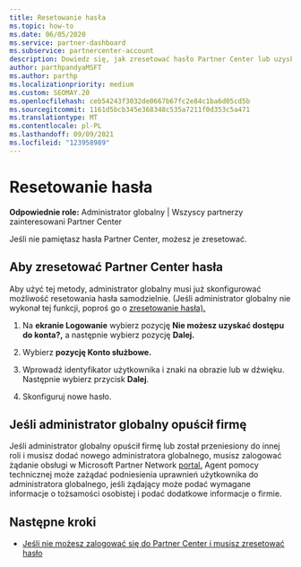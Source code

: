 ```yaml
---
title: Resetowanie hasła
ms.topic: how-to
ms.date: 06/05/2020
ms.service: partner-dashboard
ms.subservice: partnercenter-account
description: Dowiedz się, jak zresetować hasło Partner Center lub uzyskać pomoc od administratora globalnego firmy. Dowiedz się również, jak dodać nową Partner Center globalnego.
author: parthpandyaMSFT
ms.author: parthp
ms.localizationpriority: medium
ms.custom: SEOMAY.20
ms.openlocfilehash: ceb54243f3032de0667b67fc2e84c1ba6d05cd5b
ms.sourcegitcommit: 1161d5bcb345e368348c535a7211f0d353c5a471
ms.translationtype: MT
ms.contentlocale: pl-PL
ms.lasthandoff: 09/09/2021
ms.locfileid: "123958989"
---
```

# <a name="reset-my-password"></a>Resetowanie hasła
 
**Odpowiednie role:** Administrator globalny | Wszyscy partnerzy zainteresowani Partner Center


Jeśli nie pamiętasz hasła Partner Center, możesz je zresetować.

## <a name="to-reset-your-partner-center-password"></a>Aby zresetować Partner Center hasła

Aby użyć tej metody, administrator globalny musi już skonfigurować możliwość resetowania hasła samodzielnie. (Jeśli administrator globalny nie wykonał tej funkcji, poproś go o [zresetowanie hasła).](reset-a-user-password.md)

1. Na **ekranie Logowanie** wybierz pozycję **Nie możesz uzyskać dostępu do konta?,** a następnie wybierz pozycję **Dalej.**

2. Wybierz **pozycję Konto służbowe.**

3. Wprowadź identyfikator użytkownika i znaki na obrazie lub w dźwięku. Następnie wybierz przycisk **Dalej**.

4. Skonfiguruj nowe hasło.

## <a name="if-your-global-admin-has-left-the-company"></a>Jeśli administrator globalny opuścił firmę

Jeśli administrator globalny opuścił firmę lub został przeniesiony do innej roli i musisz dodać nowego administratora globalnego, musisz zalogować żądanie obsługi w Microsoft Partner Network [portal.](https://partner.microsoft.com/commercial#/) Agent pomocy technicznej może zażądać podniesienia uprawnień użytkownika do administratora globalnego, jeśli żądający może podać wymagane informacje o tożsamości osobistej i podać dodatkowe informacje o firmie. 

## <a name="next-steps"></a>Następne kroki

- [Jeśli nie możesz zalogować się do Partner Center i musisz zresetować hasło](unable-to-sign-in.md)